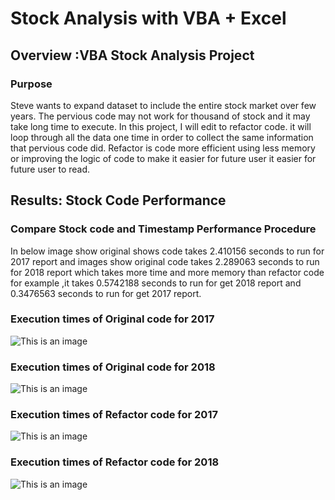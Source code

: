 # Stock Analysis with VBA + Excel 
## Overview :VBA Stock Analysis Project 
### Purpose 
 Steve wants to expand dataset to include the entire stock market over few years. The pervious code may not work for thousand of stock and it may take long time to execute.
 In this project, I will edit to refactor code. it will loop through all the data one time in order to collect the same information that pervious code did.
 Refactor is code more efficient using less memory or improving the logic of code to make it easier for future user it easier for future user to read.

 ## Results: Stock Code Performance 
 ### Compare Stock code and Timestamp Performance Procedure 
 In below image show original shows code takes 2.410156 seconds to run for 2017 report and images show original code takes 2.289063 seconds to run for 2018 report which takes  more time and more memory than refactor code for example ,it takes 0.5742188 seconds to run for get 2018 report and 0.3476563 seconds to run for get 2017 report.
 ### Execution times of Original code for 2017
![This is an image](https://github.com/NadaAdem/stock-analysis/blob/main/Resources/Original_Code_2017.png)
 ### Execution times of Original code for 2018
![This is an image](https://github.com/NadaAdem/stock-analysis/blob/main/Resources/Original_Code_2018.png)
 ### Execution times of Refactor code for 2017
 ![This is an image](https://github.com/NadaAdem/stock-analysis/blob/main/Resources/Refactor_Code_2017.png)
 ### Execution times of Refactor code for 2018
 ![This is an image](https://github.com/NadaAdem/stock-analysis/blob/main/Resources/Refactor_Code_2018.png)








